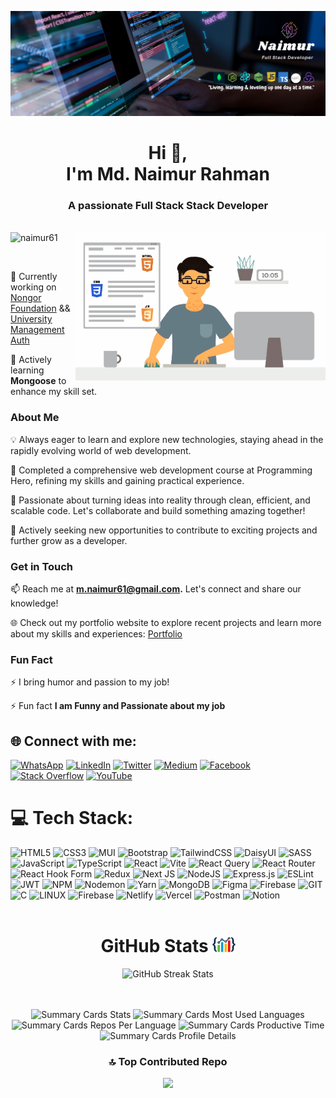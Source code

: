 ![Design and Development](https://github.com/naimur61/naimur61/blob/main/Naimur.png)

<h1 align="center">Hi 👋,<br/> I'm Md. Naimur Rahman</h1>
<h3 align="center">A passionate Full Stack Stack Developer</h3>
<br>
<img align="right" alt="Coding" width="400" src="https://github.com/naimur61/naimur61/blob/main/front-end-development.gif"

<p align="left"> <img src="https://komarev.com/ghpvc/?username=naimur61&label=Profile%20views&color=0e75b6&style=flat" alt="naimur61" /> </p>

<p align="left"> <a href="https://twitter.com/" target="blank"><img src="https://img.shields.io/twitter/follow/?logo=twitter&style=for-the-badge" alt="" /></a> </p>

🔭 Currently working on [Nongor Foundation](https://nongorfoundation-org.vercel.app/home)
 && [University Management Auth](https://university-management-dwum.onrender.com/)

🌱 Actively learning **Mongoose** to enhance my skill set.

### About Me

💡 Always eager to learn and explore new technologies, staying ahead in the rapidly evolving world of web development.

🌟 Completed a comprehensive web development course at Programming Hero, refining my skills and gaining practical experience.

🚀 Passionate about turning ideas into reality through clean, efficient, and scalable code. Let's collaborate and build something amazing together!

🌱 Actively seeking new opportunities to contribute to exciting projects and further grow as a developer.

### Get in Touch

📫 Reach me at **m.naimur61@gmail.com.** Let's connect and share our knowledge!

🌐 Check out my portfolio website to explore recent projects and learn more about my skills and experiences: [Portfolio](https://naimur61.vercel.app)

### Fun Fact

⚡ I bring humor and passion to my job!

⚡ Fun fact **I am Funny and Passionate about my job**

## 🌐 Connect with me:

[![WhatsApp](https://img.shields.io/badge/WhatsApp-25D366.svg?logo=linkedin&logoColor=white)](https://wa.me/+8801715900411)
[![LinkedIn](https://img.shields.io/badge/LinkedIn-%230077B5.svg?logo=linkedin&logoColor=white)](https://linkedin.com/in/naimur61)
[![Twitter](https://img.shields.io/badge/Twitter-%231DA1F2.svg?logo=Twitter&logoColor=white)](https://twitter.com/naimur61)
[![Medium](https://img.shields.io/badge/Medium-12100E?logo=medium&logoColor=white)](https://medium.com/@naimur61)
[![Facebook](https://img.shields.io/badge/Facebook-%231877F2.svg?logo=Facebook&logoColor=white)](https://facebook.com/m.naimur61)
[![Stack Overflow](https://img.shields.io/badge/-Stackoverflow-FE7A16?logo=stack-overflow&logoColor=white)](https://stackoverflow.com/users/20724039/naimur)
[![YouTube](https://img.shields.io/badge/YouTube-%23FF0000.svg?logo=YouTube&logoColor=white)](https://youtube.com/@naimur61)

# 💻 Tech Stack:

![HTML5](https://img.shields.io/badge/html5-%23E34F26.svg?style=for-the-badge&logo=html5&logoColor=white)
![CSS3](https://img.shields.io/badge/css3-%231572B6.svg?style=for-the-badge&logo=css3&logoColor=white)
![MUI](https://img.shields.io/badge/MUI-%230081CB.svg?style=for-the-badge&logo=mui&logoColor=white)
![Bootstrap](https://img.shields.io/badge/bootstrap-%238511FA.svg?style=for-the-badge&logo=bootstrap&logoColor=white)
![TailwindCSS](https://img.shields.io/badge/tailwindcss-%2338B2AC.svg?style=for-the-badge&logo=tailwind-css&logoColor=white)
![DaisyUI](https://img.shields.io/badge/daisyui-5A0EF8?style=for-the-badge&logo=daisyui&logoColor=white)
![SASS](https://img.shields.io/badge/SASS-hotpink.svg?style=for-the-badge&logo=SASS&logoColor=white)
![JavaScript](https://img.shields.io/badge/javascript-%23323330.svg?style=for-the-badge&logo=javascript&logoColor=%23F7DF1E)
![TypeScript](https://img.shields.io/badge/typescript-%23007ACC.svg?style=for-the-badge&logo=typescript&logoColor=white)
![React](https://img.shields.io/badge/react-%2320232a.svg?style=for-the-badge&logo=react&logoColor=%2361DAFB)
![Vite](https://img.shields.io/badge/vite-%23646CFF.svg?style=for-the-badge&logo=vite&logoColor=white)
![React Query](https://img.shields.io/badge/-React%20Query-FF4154?style=for-the-badge&logo=react%20query&logoColor=white)
![React Router](https://img.shields.io/badge/React_Router-CA4245?style=for-the-badge&logo=react-router&logoColor=white)
![React Hook Form](https://img.shields.io/badge/React%20Hook%20Form-%23EC5990.svg?style=for-the-badge&logo=reacthookform&logoColor=white)
![Redux](https://img.shields.io/badge/redux-%23593d88.svg?style=for-the-badge&logo=redux&logoColor=white)
![Next JS](https://img.shields.io/badge/Next-black?style=for-the-badge&logo=next.js&logoColor=white)
![NodeJS](https://img.shields.io/badge/node.js-6DA55F?style=for-the-badge&logo=node.js&logoColor=white)
![Express.js](https://img.shields.io/badge/express.js-%23404d59.svg?style=for-the-badge&logo=express&logoColor=%2361DAFB)
![ESLint](https://img.shields.io/badge/ESLint-4B3263?style=for-the-badge&logo=eslint&logoColor=white)
![JWT](https://img.shields.io/badge/JWT-black?style=for-the-badge&logo=JSON%20web%20tokens)
![NPM](https://img.shields.io/badge/NPM-%23CB3837.svg?style=for-the-badge&logo=npm&logoColor=white)
![Nodemon](https://img.shields.io/badge/NODEMON-%23323330.svg?style=for-the-badge&logo=nodemon&logoColor=%BBDEAD)
![Yarn](https://img.shields.io/badge/yarn-%232C8EBB.svg?style=for-the-badge&logo=yarn&logoColor=white)
![MongoDB](https://img.shields.io/badge/MongoDB-%234ea94b.svg?style=for-the-badge&logo=mongodb&logoColor=white)
![Figma](https://img.shields.io/badge/figma-%23F24E1E.svg?style=for-the-badge&logo=figma&logoColor=white)
![Firebase](https://img.shields.io/badge/Firebase-039BE5?style=for-the-badge&logo=Firebase&logoColor=white)
![GIT](https://img.shields.io/badge/Git-fc6d26?style=for-the-badge&logo=git&logoColor=white)
![C](https://img.shields.io/badge/c-%2300599C.svg?style=for-the-badge&logo=c&logoColor=white)
![LINUX](https://img.shields.io/badge/Linux-FCC624?style=for-the-badge&logo=linux&logoColor=black)
![Firebase](https://img.shields.io/badge/firebase-%23039BE5.svg?style=for-the-badge&logo=firebase)
![Netlify](https://img.shields.io/badge/netlify-%23000000.svg?style=for-the-badge&logo=netlify&logoColor=#00C7B7)
![Vercel](https://img.shields.io/badge/vercel-%23000000.svg?style=for-the-badge&logo=vercel&logoColor=white)
![Postman](https://img.shields.io/badge/Postman-FF6C37?style=for-the-badge&logo=postman&logoColor=white)
![Notion](https://img.shields.io/badge/Notion-%23000000.svg?style=for-the-badge&logo=notion&logoColor=white)
<br>
<br>
<be>

<div align="center">
    
# GitHub Stats <img src="image/Statistics.jpg" alt="GitHub Stats" height="25" border-radius= "2rem">

<div>
    <img src="https://github-readme-streak-stats.herokuapp.com/?user=naimur61&theme=midnight-purple&hide_border=false" width=70% alt="GitHub Streak Stats" />
</div>
<br>
<br>

![Summary Cards Stats](https://github-profile-summary-cards.vercel.app/api/cards/stats?username=naimur61&theme=dracula)
![Summary Cards Most Used Languages](https://github-profile-summary-cards.vercel.app/api/cards/most-commit-language?username=naimur61&theme=dracula)
![Summary Cards Repos Per Language](https://github-profile-summary-cards.vercel.app/api/cards/repos-per-language?username=naimur61&theme=dracula)
![Summary Cards Productive Time](https://github-profile-summary-cards.vercel.app/api/cards/productive-time?username=naimur61&theme=dracula)
![Summary Cards Profile Details](https://github-profile-summary-cards.vercel.app/api/cards/profile-details?username=naimur61&theme=dracula)

### 🔝 Top Contributed Repo

![](https://github-contributor-stats.vercel.app/api?username=naimur61&limit=5&theme=tokyonight&combine_all_yearly_contributions=true)

</div>
